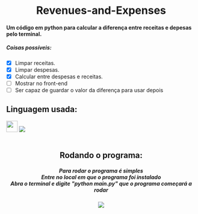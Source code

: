 <h1 align="center">Revenues-and-Expenses</h1>


<h4>Um código em python para calcular a diferença entre receitas e depesas pelo terminal.</h4>

<h5>Coisas possíveis:</h5>

- [x] Limpar receitas.
- [x] Limpar despesas.
- [x] Calcular entre despesas e receitas.
- [ ] Mostrar no front-end
- [ ] Ser capaz de guardar o valor da diferença para usar depois

<h2>Linguagem usada:</h2>
<div>
<img src="https://cdn.jsdelivr.net/gh/devicons/devicon/icons/python/python-plain.svg" width=30px height=30px />
<img src="https://img.shields.io/static/v1?label=programming language&message=Python&color=ADFF2F&style=flat"/>
</div>
<br/>
<section align="center">
<h2>Rodando o programa:</h2>
<h5 align="center">
Para rodar o programa é simples<br/>
Entre no local em que o programa foi instalado<br/> 
Abra o terminal e digite "python main.py" que o programa começará a rodar
</h5>
<img src="https://user-images.githubusercontent.com/97197486/205441792-b311e30f-51a5-46b8-82ec-2bac1e91b1dd.png"/>
</section>
